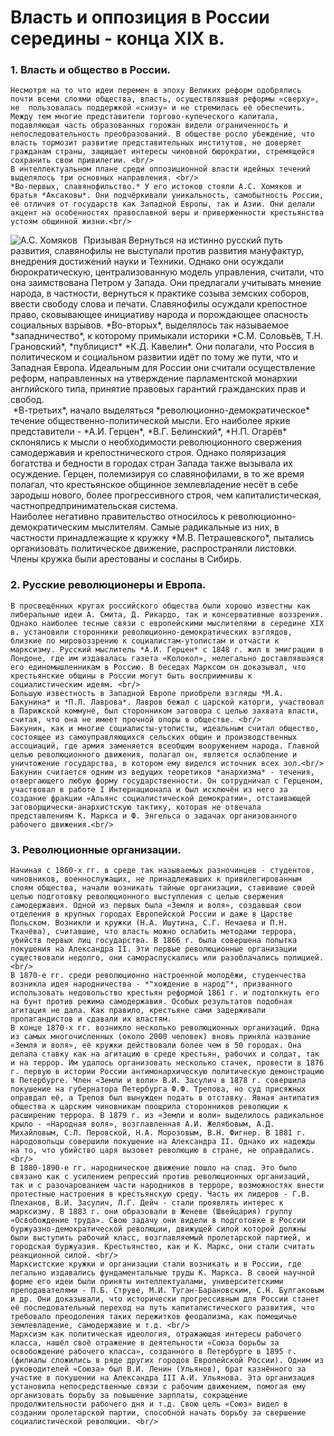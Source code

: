 # **Власть и оппозиция в России середины - конца XIX в.**
### 1. **Власть и общество в России.** 
	Несмотря на то что идеи перемен в эпоху Великих реформ одобрялись почти всеми слоями общества, власть, осуществлявшая реформы «сверху», не  пользовалась поддержкой «снизу» и не стремилась её обеспечить. Между тем многие представители торгово-купеческого капитала, подавляющая часть образованных горожан видели ограниченность и непоследовательность преобразований. В обществе росло убеждение, что власть тормозит развитие представительных институтов, не доверяет гражданам страны, защищает интересы чиновной бюрократии, стремящейся сохранить свои привилегии. <br/>
	В интеллектуальном плане среди оппозиционной власти идейных течений выделялось три основных направления. <br/>
	*Во-первых, славянофильство.* У его истоков стояли А.С. Хомяков и братья *Аксаковы*. Они подчёркивали уникальность, самобытность России, её отличия от государств как Западной Европы, так и Азии. Они делали акцент на особенностях православной веры и приверженности крестьянства устоям общинной жизни.<br/>
   <img src="https://upload.wikimedia.org/wikipedia/commons/thumb/8/8e/KhomyakovA_AvtoportretABR.jpg/215px-KhomyakovA_AvtoportretABR.jpg"     alt="А.С. Хомяков"     style="float: left; margin-right: 10px;" />
	Призывая Вернуться на истинно русский путь развития, славянофилы не выступали против развития мануфактур, внедрения достижений науки и Техники. Однако они осуждали бюрократическую, централизованную модель управления, считали, что она заимствована Петром у Запада. Они предлагали учитывать мнение народа, в частности, вернуться к практике созыва земских соборов, ввести свободу слова и печати. Славянофилы осуждали крепостное право, сковывающее инициативу народа и порождающее опасность    социальных взрывов. 
	*Во-вторых*, выделялось так называемое *западничество*, к которому примыкали историки *С.М. Соловьёв, Т.Н. Грановский*, *публицист*  *К.Д. Кавелин*. Они полагали, что Россия в политическом и социальном развитии идёт по тому же пути, что и Западная Европа. Идеальным для России они считали осуществление реформ, направленных на утверждение парламентской монархии английского типа, принятие правовых гарантий гражданских прав и свобод.<br/>
​	*В-третьих*, начало выделяться *революционно-демократическое* течение общественно-политической мысли. Его наиболее яркие представители - *А.И. Герцен*, *В.Г. Белинский*, *Н.П. Огарёв* склонялись к мысли о необходимости революционного свержения самодержавия и крепостнического строя. Однако поляризация богатства и бедности в городах стран Запада также вызывала их осуждение. Герцен, полемизируя со славянофилами, в то же время полагал, что крестьянское общинное землевладение несёт в себе зародыш нового, более прогрессивного строя, чем капиталистическая, частнопредпринимательская система. <br/>
	Наиболее негативно правительство относилось к революционно-демократическим мыслителям. Самые радикальные из них, в частности принадлежащие к кружку *М.В. Петрашевского*, пытались организовать политическое движение, распространяли листовки. Члены кружка были арестованы и сосланы в Сибирь.<br/>

### 2. Русские революционеры и Европа. 
	В просвещённых кругах российского общества были хорошо известны как либеральные идеи А. Смита, Д. Рикардо, так и консервативные воззрения. Однако наиболее тесные связи с европейскими мыслителями в середине XIX в. установили сторонники революционно-демократических взглядов, близкие по мировоззрению к социалистам-утопистам и отчасти к марксизму. Русский мыслитель *А.И. Герцен* с 1848 г. жил в эмиграции в Лондоне, где им издавалась газета «Колокол», нелегально доставлявшаяся его единомышленникам в Россию. В беседах Марксом он доказывал, что крестьянские общины в России могут быть восприимчивы к социалистическим идеям. <br/>
	Большую известность в Западной Европе приобрели взгляды *М.А. Бакунина* и *П.Л. Лаврова*. Лавров бежал с царской каторги, участвовал в Парижской коммуне, был сторонником заговора с целью захвата власти, считая, что она не имеет прочной опоры в обществе. <br/>
	Бакунин, как и многие социалисты-утописты, идеальным считал общество, состоящее из самоуправляющихся сельских общин и производственных ассоциаций, где армия заменяется всеобщим вооружением народа. Главной целью революционного движения, полагал он, является ослабление и уничтожение государства, в котором ему виделся источник всех зол.<br/>
	Бакунин считается одним из ведущих теоретиков *анархизма* - течения, отвергающего любую форму государственности. Он сотрудничал с Герценом, участвовал в работе I Интернационала и был исключён из него за создание фракции «Альянс социалистической демократии», отстаивающей заговорщически-анархистскую тактику, которая не отвечала представлениям К. Маркса и Ф. Энгельса о задачах организованного рабочего движения.<br/>

### 3. Революционные организации. 
	Начиная с 1860-х гг. в среде так называемых разночинцев - студентов, чиновников, военнослужащих, не принадлежавших к привилегированным слоям общества, начали возникать тайные организации, ставившие своей целью подготовку революционного выступления с целью свержения самодержавия. Одной из первых была «Земля и воля», создавшая свои отделения в крупных городах Европейской России и даже в Царстве Польском. Возникли и кружки (Н.А. Ишутина, С.Г. Нечаева и П.Н. Ткачёва), считавшие, что власть можно ослабить методами террора, убийств первых лиц государства. В 1866 г. была совершена попытка покушения на Александра II. Эти первые революционные организации существовали недолго, они самораспускались или разоблачались полицией. <br/>
	В 1870-е гг. среди революционно настроенной молодёжи, студенчества возникла идея народничества - *"хождение в народ"*, призванного использовать недовольство крестьян реформой 1861 г. и подтолкнуть его на бунт против режима самодержавия. Особых результатов подобная агитация не дала. Как правило, крестьяне сами задерживали пропагандистов и сдавали их властям.
	В конце 1870-х гг. возникло несколько революционных организаций. Одна из самых многочисленных (около 2000 человек) вновь приняла название «Земля и воля», её кружки действовали более чем в 50 городах. Она делала ставку как на агитацию в среде крестьян, рабочих и солдат, так и на террор. Им удалось организовать несколько стачек, провести в 1876 г. первую в истории России антимонархическую политическую демонстрацию в Петербурге. Член «Земли и воли» В.И. Засулич в 1878 г. совершила покушение на губернатора Петербурга Ф.Ф. Трепова, но суд присяжных оправдал её, а Трепов был вынужден подать в отставку. Явная антипатия общества к царским чиновникам поощрила сторонников революции к расширению террора. В 1879 г. из «Земли и воли» выделилось радикальное крыло - «Народная воля», возглавленная A.И. Желябовым, А.Д. Михайловым, С.Л. Перовской, Н.А. Морозовым, В.Н. Фигнер. В 1881 г. народовольцы совершили покушение на Александра II. Однако их надежды на то, что убийство царя вызовет революцию в стране, не оправдались. <br/>
	В 1880-1890-е гг. народническое движение пошло на спад. Это было связано как с усилением репрессий против революционных организаций, так и с разочарованием части народников в терроре, возможностях внести протестные настроения в крестьянскую среду. Часть их лидеров - Г.В. Плеханов, В.И. Засулич, Л.Г. Дейч - стали проявлять интерес к марксизму. В 1883 г. они образовали в Женеве (Швейцария) группу «Освобождение труда». Свою задачу они видели в подготовке в России буржуазно-демократической революции, движущей силой которой должны были выступить рабочий класс, возглавляемый пролетарской партией, и городская буржуазия. Крестьянство, как и К. Маркс, они стали считать реакционной силой. <br/>
	Марксистские кружки и организации стали возникать и в России, где легально издавались фундаментальные труды К. Маркса. В своей научной форме его идеи были приняты интеллектуалами, университетскими преподавателями - П.Б. Струве, М.И. Туган-Барановским, C.Н. Булгаковым и др. Они доказывали, что исторически прогрессивным для России станет её последовательный переход на путь капиталистического развития, что требовало преодоления таких пережитков феодализма, как помещичье землевладение, самодержавие и т.д. <br/>
	Марксизм как политическая идеология, отражающая интересы рабочего класса, нашёл своё отражение в деятельности «Союза борьбы за освобождение рабочего класса», созданного в Петербурге в 1895 г. (филиалы сложились в ряде других городов Европейской России). Одним из руководителей «Союза» был В.И. Ленин (Ульянов), брат казнённого за участие в покушении на Александра III А.И. Ульянова. Эта организация установила непосредственные связи с рабочим движением, помогая ему организовать борьбу за повышение зарплаты, сокращение продолжительности рабочего дня и т.д. Свою цель «Союз» видел в создании пролетарской партии, способной начать борьбу за свершение социалистической революции. <br/>